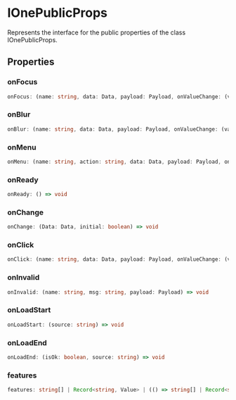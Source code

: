 # IOnePublicProps

Represents the interface for the public properties of the class IOnePublicProps.

## Properties

### onFocus

```ts
onFocus: (name: string, data: Data, payload: Payload, onValueChange: (value: Value) => void, onChange: (data: Data) => void) => void
```

### onBlur

```ts
onBlur: (name: string, data: Data, payload: Payload, onValueChange: (value: Value) => void, onChange: (data: Data) => void) => void
```

### onMenu

```ts
onMenu: (name: string, action: string, data: Data, payload: Payload, onValueChange: (value: Value) => void, onChange: (data: Data) => void) => void
```

### onReady

```ts
onReady: () => void
```

### onChange

```ts
onChange: (Data: Data, initial: boolean) => void
```

### onClick

```ts
onClick: (name: string, data: Data, payload: Payload, onValueChange: (value: Value) => void, onChange: (data: Data) => void) => void
```

### onInvalid

```ts
onInvalid: (name: string, msg: string, payload: Payload) => void
```

### onLoadStart

```ts
onLoadStart: (source: string) => void
```

### onLoadEnd

```ts
onLoadEnd: (isOk: boolean, source: string) => void
```

### features

```ts
features: string[] | Record<string, Value> | (() => string[] | Record<string, Value>)
```
